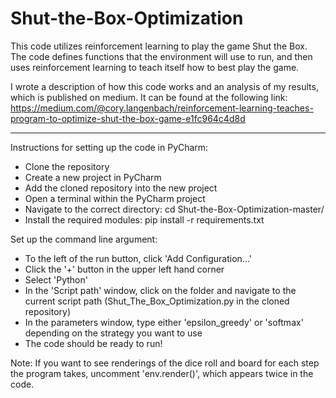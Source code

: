 # Shut-the-Box-Optimization
This code utilizes reinforcement learning to play the game Shut the Box.
The code defines functions that the environment will use to run, and then
uses reinforcement learning to teach itself how to best play the game.

I wrote a description of how this code works and an analysis of my results, 
which is published on medium. It can be found at the following link:
https://medium.com/@cory.langenbach/reinforcement-learning-teaches-program-to-optimize-shut-the-box-game-e1fc964c4d8d

------------------------------------------------------------------------------------------------------------------------------------------

Instructions for setting up the code in PyCharm:
- Clone the repository
- Create a new project in PyCharm
- Add the cloned repository into the new project
- Open a terminal within the PyCharm project
- Navigate to the correct directory: cd Shut-the-Box-Optimization-master/
- Install the required modules: pip install -r requirements.txt

Set up the command line argument:
- To the left of the run button, click 'Add Configuration...'
- Click the '+' button in the upper left hand corner
- Select 'Python'
- In the 'Script path' window, click on the folder and navigate to the current script path (Shut_The_Box_Optimization.py in the cloned repository)
- In the parameters window, type either 'epsilon_greedy' or 'softmax' depending on the strategy you want to use
- The code should be ready to run!

Note: If you want to see renderings of the dice roll and board for each step the program takes, uncomment 'env.render()', which appears twice in the code.
